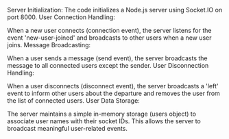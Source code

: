 
Server Initialization:
The code initializes a Node.js server using Socket.IO on port 8000.
User Connection Handling:

When a new user connects (connection event), the server listens for the event 'new-user-joined' and broadcasts to other users when a new user joins.
Message Broadcasting:

When a user sends a message (send event), the server broadcasts the message to all connected users except the sender.
User Disconnection Handling:

When a user disconnects (disconnect event), the server broadcasts a 'left' event to inform other users about the departure and removes the user from the list of connected users.
User Data Storage:

The server maintains a simple in-memory storage (users object) to associate user names with their socket IDs. This allows the server to broadcast meaningful user-related events.
